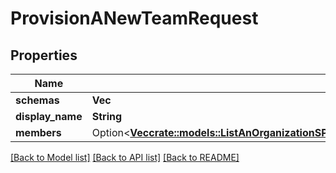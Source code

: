 # ProvisionANewTeamRequest

## Properties

Name | Type | Description | Notes
------------ | ------------- | ------------- | -------------
**schemas** | **Vec<String>** |  | 
**display_name** | **String** |  | 
**members** | Option<[**Vec<crate::models::ListAnOrganizationSPaginatedTeams200ResponseResourcesInnerMembersInner>**](List_an_Organization_s_Paginated_Teams_200_response_Resources_inner_members_inner.md)> |  | [optional]

[[Back to Model list]](../README.md#documentation-for-models) [[Back to API list]](../README.md#documentation-for-api-endpoints) [[Back to README]](../README.md)


